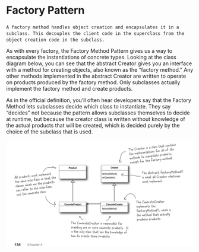# Factory Pattern

`A factory method handles object creation and encapsulates it in a subclass. This decouples the client code in the superclass from the object creation code in the subclass.`

As with every factory, the Factory Method Pattern gives us a way to encapsulate the instantiations of concrete types. Looking at the class diagram below, you can see that the abstract Creator gives you an interface with a method for creating objects, also known as the “factory method.” Any other methods implemented in the abstract Creator are written to operate on products produced by the factory method. Only subclasses actually implement the factory method and create products.

As in the official definition, you’ll often hear developers say that the Factory Method lets subclasses decide which class to instantiate. They say “decides” not because the pattern allows subclasses themselves to decide at runtime, but because the creator class is written without knowledge of the actual products that will be created, which is decided purely by the choice of the subclass that is used.

![](.gitbook/assets/factorypattern%20%281%29.png)

